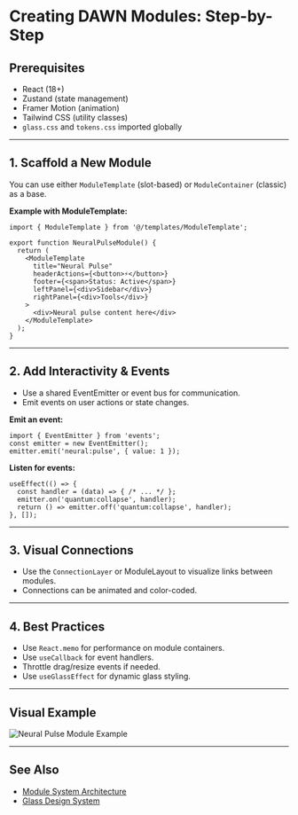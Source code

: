 # Creating DAWN Modules: Step-by-Step

## Prerequisites
- React (18+)
- Zustand (state management)
- Framer Motion (animation)
- Tailwind CSS (utility classes)
- `glass.css` and `tokens.css` imported globally

---

## 1. Scaffold a New Module
You can use either `ModuleTemplate` (slot-based) or `ModuleContainer` (classic) as a base.

**Example with ModuleTemplate:**
```tsx
import { ModuleTemplate } from '@/templates/ModuleTemplate';

export function NeuralPulseModule() {
  return (
    <ModuleTemplate
      title="Neural Pulse"
      headerActions={<button>⚡</button>}
      footer={<span>Status: Active</span>}
      leftPanel={<div>Sidebar</div>}
      rightPanel={<div>Tools</div>}
    >
      <div>Neural pulse content here</div>
    </ModuleTemplate>
  );
}
```

---

## 2. Add Interactivity & Events
- Use a shared EventEmitter or event bus for communication.
- Emit events on user actions or state changes.

**Emit an event:**
```tsx
import { EventEmitter } from 'events';
const emitter = new EventEmitter();
emitter.emit('neural:pulse', { value: 1 });
```

**Listen for events:**
```tsx
useEffect(() => {
  const handler = (data) => { /* ... */ };
  emitter.on('quantum:collapse', handler);
  return () => emitter.off('quantum:collapse', handler);
}, []);
```

---

## 3. Visual Connections
- Use the `ConnectionLayer` or ModuleLayout to visualize links between modules.
- Connections can be animated and color-coded.

---

## 4. Best Practices
- Use `React.memo` for performance on module containers.
- Use `useCallback` for event handlers.
- Throttle drag/resize events if needed.
- Use `useGlassEffect` for dynamic glass styling.

---

## Visual Example

![Neural Pulse Module Example](./assets/neural-pulse-example.png)

---

## See Also
- [Module System Architecture](./ModuleSystem.md)
- [Glass Design System](./GlassDesignSystem.md) 
